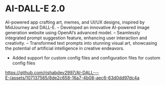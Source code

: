 # AI-DALL-E 2.0
AI-powered app crafting art, memes, and UI/UX designs, inspired by MidJourney and DALL-E.
– Developed an innovative AI-powered image generation website using OpenAI’s advanced model.
– Seamlessly integrated prompt suggestion feature, enhancing user interaction and creativity.
– Transformed text prompts into stunning visual art, showcasing the potential of artificial intelligence in creative endeavors.
- Added support for custom config files and configuration files for custom config files





https://github.com/rishabdev2997/AI-DALL---E-/assets/107137565/8de2c658-16a7-4b08-aec6-63d0dd97dc4a

